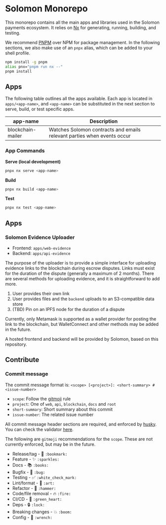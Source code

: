 # Solomon Monorepo

This monorepo contains all the main apps and libraries used in the Solomon payments ecosystem. It relies on [Nx](https://nx.dev) for generating, running, building, and testing.

We recommend [PNPM](https://pnpm.io/) over NPM for package management. In the following sections, we also make use of an `pnpx` alias, which can be added to your shell profile.

```bash
npm install -g pnpm
alias pnx="pnpm run nx --"
pnpm install
```

## Apps

The following table outlines all the apps available. Each app is located in `apps/<app-name>`, and `<app-name>` can be substituted in the next section to serve, build, or test specific apps.

| app-name          | Description                                                             |
| ----------------- | ----------------------------------------------------------------------- |
| blockchain-mailer | Watches Solomon contracts and emails relevant parties when events occur |

### App Commands

**Serve (local development)**

```bash
pnpx nx serve <app-name>
```

**Build**

```bash
pnpx nx build <app-name>
```

**Test**

```bash
pnpx nx test <app-name>
```

## Apps

### Solomon Evidence Uploader

- Frontend: `apps/web-evidence`
- Backend: `apps/api-evidence`

The purpose of the uploader is to provide a simple interface for uploading evidence links to the blockchain during escrow disputes. Links must exist for the duration of the dispute (generally a maximum of 2 months). There are several methods for uploading evidence, and it is straightforward to add more.

1. User provides their own link
2. User provides files and the `backend` uploads to an S3-compatible data store
3. (TBD) Pin on an IPFS node for the duration of a dispute

Currently, only Metamask is supported as a wallet provider for posting the link to the blockchain, but WalletConnect and other methods may be added in the future.

A hosted frontend and backend will be provided by Solomon, based on this repository.

## Contribute

### Commit message

The commit message format is: `<scope> [<project>]: <short-summary> #<issue-number>`

- `scope`: Follow the [gitmoji](https://gitmoji.dev/) rule
- `project`: One of `web`, `api`, `blockchain`, `docs` and `root`
- `short-summary`: Short summary about this commit
- `issue-number`: The related issue number

All commit message header sections are required, and enforced by [husky](https://github.com/typicode/husky).
You can check the validator [here](/tools/scripts/checkCommitMsg.ts).

The following are `gitmoji` recommendations for the `scope`. These are not currently enforced, but may be in the future.

- Release/tag - :bookmark: `:bookmark:`
- Feature - :sparkles: `:sparkles:`
- Docs - :books: `:books:`
- Bugfix - :bug: `:bug:`
- Testing - :white_check_mark: `:white_check_mark:`
- Lint/format - :art: `:art:`
- Refactor - :hammer: `:hammer:`
- Code/file removal - :fire: `:fire:`
- CI/CD - :green_heart: `:green_heart:`
- Deps - :lock: `:lock:`
- Breaking changes - :boom: `:boom:`
- Config - :wrench: `:wrench:`
